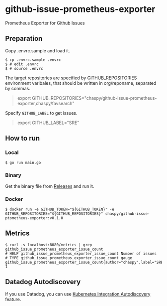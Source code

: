 # github-issue-prometheus-exporter
Prometheus Exporter for Github Issues

## Preparation

Copy .envrc.sample and load it.

```
$ cp .envrc.sample .envrc
$ # edit .envrc
$ # source .envrc
```

The target repositories are specified by GITHUB_REPOSITORIES environment varibales, that should be written in org/reponame, separated by commas.

>export GITHUB_REPOSITORIES="chaspy/github-issue-prometheus-exporter,chaspy/favsearch"

Specify `GITHUB_LABEL` to get issues.

>export GITHUB_LABEL="SRE"

## How to run

### Local

```
$ go run main.go
```

### Binary

Get the binary file from [Releases](https://github.com/chaspy/github-issue-prometheus-exporter/releases) and run it.

### Docker

```
$ docker run -e GITHUB_TOKEN="${GITHUB_TOKEN}" -e GITHUB_REPOSITORIES="${GITHUB_REPOSITORIES}" chaspy/github-issue-ptometheus-exporter:v0.1.0
```

## Metrics

```
$ curl -s localhost:8080/metrics | grep github_issue_prometheus_exporter_issue_count
# HELP github_issue_prometheus_exporter_issue_count Number of issues
# TYPE github_issue_prometheus_exporter_issue_count gauge
github_issue_prometheus_exporter_issue_count{author="chaspy",label="SRE",number="27193",repo="quipper/quipper"} 1
```
## Datadog Autodiscovery

If you use Datadog, you can use [Kubernetes Integration Autodiscovery](https://docs.datadoghq.com/agent/kubernetes/integrations/?tab=kubernetes) feature.


